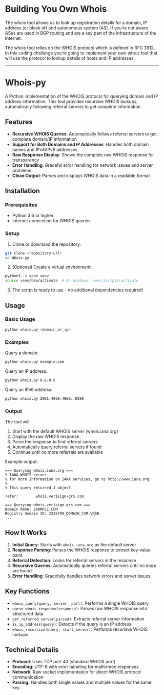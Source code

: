 # Building You Own Whois

The whois tool allows us to look up registration details for a domain, IP address (or block of) and autonomous system (AS). If you’re not aware ASes are used in BGP routing and are a key part of the infrastructure of the Internet.

The whois tool relies on the WHOIS protocol which is defined in RFC 3912. In this coding challenge you’re going to implement your own whois tool that will use the protocol to lookup details of hosts and IP addresses.

---

# Whois-py

A Python implementation of the WHOIS protocol for querying domain and IP address information. This tool provides recursive WHOIS lookups, automatically following referral servers to get complete information.

## Features

- **Recursive WHOIS Queries**: Automatically follows referral servers to get complete domain/IP information
- **Support for Both Domains and IP Addresses**: Handles both domain names and IPv4/IPv6 addresses
- **Raw Response Display**: Shows the complete raw WHOIS response for transparency
- **Error Handling**: Graceful error handling for network issues and server problems
- **Clean Output**: Parses and displays WHOIS data in a readable format

## Installation

### Prerequisites

- Python 3.6 or higher
- Internet connection for WHOIS queries

### Setup

1. Clone or download the repository:
```bash
git clone <repository-url>
cd Whois-py
```

2. (Optional) Create a virtual environment:
```bash
python3 -m venv venv
source venv/bin/activate  # On Windows: venv\Scripts\activate
```

3. The script is ready to use - no additional dependencies required!

## Usage

### Basic Usage

```bash
python whois.py <domain_or_ip>
```

### Examples

Query a domain:
```bash
python whois.py example.com
```

Query an IP address:
```bash
python whois.py 8.8.8.8
```

Query an IPv6 address:
```bash
python whois.py 2001:4860:4860::8888
```

### Output

The tool will:
1. Start with the default WHOIS server (whois.iana.org)
2. Display the raw WHOIS response
3. Parse the response to find referral servers
4. Automatically query referral servers if found
5. Continue until no more referrals are available

Example output:
```
=== Querying whois.iana.org ===
% IANA WHOIS server
% for more information on IANA services, go to http://www.iana.org
%
% This query returned 1 object

refer:        whois.verisign-grs.com

=== Querying whois.verisign-grs.com ===
Domain Name: EXAMPLE.COM
Registry Domain ID: 2336799_DOMAIN_COM-VRSN
...
```

## How It Works

1. **Initial Query**: Starts with `whois.iana.org` as the default server
2. **Response Parsing**: Parses the WHOIS response to extract key-value pairs
3. **Referral Detection**: Looks for referral servers in the response
4. **Recursive Queries**: Automatically queries referral servers until no more are found
5. **Error Handling**: Gracefully handles network errors and server issues

## Key Functions

- `whois_query(query, server, port)`: Performs a single WHOIS query
- `parse_whois_response(response)`: Parses raw WHOIS response into structured data
- `get_referred_server(parsed)`: Extracts referral server information
- `is_ip_address(query)`: Detects if the query is an IP address
- `whois_recursive(query, start_server)`: Performs recursive WHOIS lookups

## Technical Details

- **Protocol**: Uses TCP port 43 (standard WHOIS port)
- **Encoding**: UTF-8 with error handling for malformed responses
- **Network**: Raw socket implementation for direct WHOIS protocol communication
- **Parsing**: Handles both single values and multiple values for the same key
